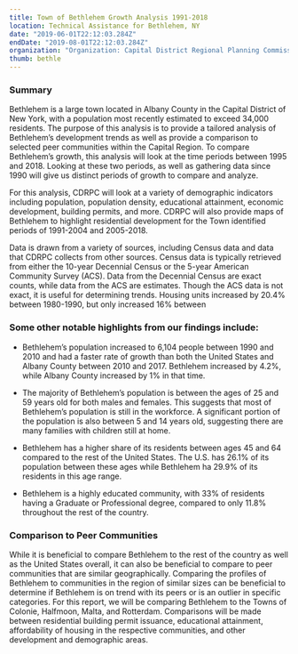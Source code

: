 ```yaml
---
title: Town of Bethlehem Growth Analysis 1991-2018
location: Technical Assistance for Bethlehem, NY
date: "2019-06-01T22:12:03.284Z"
endDate: "2019-08-01T22:12:03.284Z"
organization: "Organization: Capital District Regional Planning Commission"
thumb: bethle
---
```


### Summary 
Bethlehem is a large town located in Albany County in the Capital District of New York, with a population most recently estimated to exceed 34,000 residents. The purpose of this analysis is to provide a tailored analysis of Bethlehem’s development trends as well as provide a comparison to selected peer communities within the Capital Region. To compare Bethlehem’s growth, this analysis will look at the time periods between 1995 and 2018. Looking at these two periods, as well as gathering data since 1990 will give us distinct periods of growth to compare and analyze. 

For this analysis, CDRPC will look at a variety of demographic indicators including population, population density, educational attainment, economic development, building permits, and more. CDRPC will also provide maps of Bethlehem to highlight residential development for the Town identified periods of 1991-2004 and 2005-2018. 

Data is drawn from a variety of sources, including Census data and data that CDRPC collects from other sources. Census data is typically retrieved from either the 10-year Decennial Census or the 5-year American Community Survey (ACS). Data from the Decennial Census are exact counts, while data from the ACS are estimates. Though the ACS data is not exact, it is useful for determining trends.
Housing units increased by 20.4% between 1980-1990, but only increased 16% between 

### Some other notable highlights from our findings include: 
- Bethlehem’s population increased to 6,104 people between 1990 and 2010 and had a faster rate of growth than both the United States and Albany County between 2010 and 2017. Bethlehem increased by 4.2%, while Albany County increased by 1% in that time.

- The majority of Bethlehem’s population is between the ages of 25 and 59 years old for both males and females. This suggests that most of Bethlehem’s population is still in the workforce. A significant portion of the population is also between 5 and 14 years old, suggesting there are many families with children still at home. 

- Bethlehem has a higher share of its residents between ages 45 and 64 compared to the rest of the United States. The U.S. has 26.1% of its population between these ages while Bethlehem ha 29.9% of its residents in this age range.

- Bethlehem is a highly educated community, with 33% of residents having a Graduate or Professional degree, compared to only 11.8% throughout the rest of the country.

### Comparison to Peer Communities 
While it is beneficial to compare Bethlehem to the rest of the country as well as the United States overall, it can also be beneficial to compare to peer communities that are similar geographically. Comparing the profiles of Bethlehem to communities in the region of similar sizes can be beneficial to determine if Bethlehem is on trend with its peers or is an outlier in specific categories. For this report, we will be comparing Bethlehem to the Towns of Colonie, Halfmoon, Malta, and Rotterdam. Comparisons will be made between residential building permit issuance, educational attainment, affordability of housing in the respective communities, and other development and demographic areas.

